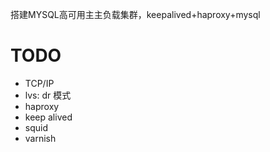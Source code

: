 
搭建MYSQL高可用主主负载集群，keepalived+haproxy+mysql

# TODO
- TCP/IP
- lvs: dr 模式
- haproxy
- keep alived
- squid
- varnish

